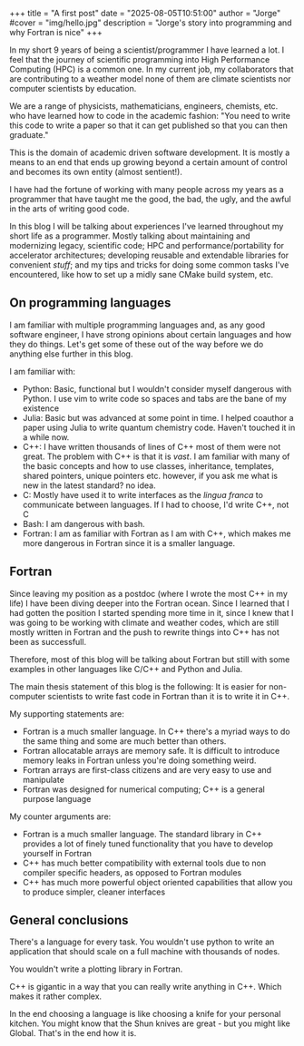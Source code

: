 +++
title = "A first post"
date = "2025-08-05T10:51:00"
author = "Jorge"
#cover = "img/hello.jpg"
description = "Jorge's story into programming and why Fortran is nice"
+++


In my short 9 years of being a scientist/programmer I have learned a lot. I feel 
that the journey of scientific programming into High Performance Computing (HPC) 
is a common one. In my current job, my collaborators that are contributing to 
a weather model none of them are climate scientists nor computer scientists by 
education. 

We are a range of physicists, mathematicians, engineers, chemists, etc. who 
have learned how to code in the academic fashion: "You need to write this code
to write a paper so that it can get published so that you can then graduate."

This is the domain of academic driven software development. It is mostly a means
to an end that ends up growing beyond a certain amount of control and becomes its
own entity (almost sentient!). 

I have had the fortune of working with many people across my years as a programmer 
that have taught me the good, the bad, the ugly, and the awful in the arts of 
writing good code. 

In this blog I will be talking about experiences I've learned throughout my 
short life as a programmer. Mostly talking about maintaining and modernizing 
legacy, scientific code; HPC and performance/portability for accelerator architectures;
developing reusable and extendable libraries for convenient _stuff_; and my 
tips and tricks for doing some common tasks I've encountered, like how to set up
a midly sane CMake build system, etc. 


## On programming languages 

I am familiar with multiple programming languages and, as any good software engineer, I have
strong opinions about certain languages and how they do things. Let's get some of these out
of the way before we do anything else further in this blog.

I am familiar with:

- Python: Basic, functional but I wouldn't consider myself dangerous with Python. I use vim to write code so spaces and tabs are the bane of my existence 
- Julia: Basic but was advanced at some point in time. I helped coauthor a paper using Julia to write quantum chemistry code. Haven't touched it in a while now. 
- C++: I have written thousands of lines of C++ most of them were not great. The problem with C++ is that it is _vast_. I am familiar with many of the basic concepts and how to use classes, inheritance, templates, shared pointers, unique pointers etc. however, if you ask me what is new in the latest standard? no idea. 
- C: Mostly have used it to write interfaces as the _lingua franca_ to communicate between languages. If I had to choose, I'd write C++, not C
- Bash: I am dangerous with bash. 
- Fortran: I am as familiar with Fortran as I am with C++, which makes me more dangerous in Fortran since it is a smaller language. 

## Fortran 

Since leaving my position as a postdoc (where I wrote the most C++ in my life) I have been diving deeper into the Fortran ocean. Since I learned that I had gotten the position I started spending more time in it, since I knew that I was going 
to be working with climate and weather codes, which are still mostly written in Fortran and the push to rewrite things
into C++ has not been as successfull. 

Therefore, most of this blog will be talking about Fortran but still with some examples in other languages like C/C++ and Python and Julia. 

The main thesis statement of this blog is the following: It is easier for non-computer scientists to write fast code in Fortran than it is to write it in C++.

My supporting statements are:

- Fortran is a much smaller language. In C++ there's a myriad ways to do the same thing and some are much better than others.
- Fortran allocatable arrays are memory safe. It is difficult to introduce memory leaks in Fortran unless you're doing something weird. 
- Fortran arrays are first-class citizens and are very easy to use and manipulate 
- Fortran was designed for numerical computing; C++ is a general purpose language 

My counter arguments are: 

- Fortran is a much smaller language. The standard library in C++ provides a lot of finely tuned functionality that you have to develop yourself in Fortran 
- C++ has much better compatibility with external tools due to non compiler specific headers, as opposed to Fortran modules 
- C++ has much more powerful object oriented capabilities that allow you to produce simpler, cleaner interfaces 



## General conclusions 

There's a language for every task. You wouldn't use python to write an application that should scale on a full machine with thousands of nodes. 

You wouldn't write a plotting library in Fortran. 

C++ is gigantic in a way that you can really write anything in C++. Which makes it rather complex. 

In the end choosing a language is like choosing a knife for your personal kitchen. You might know that the Shun 
knives are great - but you might like Global. That's in the end how it is. 
